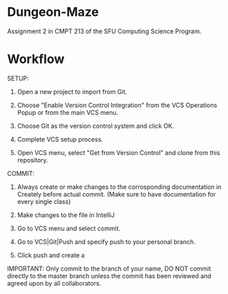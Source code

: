 # Dungeon-Maze
Assignment 2 in CMPT 213 of the SFU Computing Science Program.

# Workflow

SETUP:
1. Open a new project to import from Git.

2. Choose "Enable Version Control Integration" from the VCS Operations Popup or from the main VCS menu.

3. Choose Git as the version control system and click OK.

4. Complete VCS setup process.

5. Open VCS menu, select "Get from Version Control" and clone from this repository.

COMMIT:
1. Always create or make changes to the corrosponding documentation in Creately before actual commit.
   (Make sure to have documentation for every single class)

2. Make changes to the file in IntelliJ

3. Go to VCS menu and select commit.

4. Go to VCS|Git|Push and specify push to your personal branch.

5. Click push and create a 

IMPORTANT: Only commit to the branch of your name, DO NOT commit directly to the master branch unless the commit has been reviewed and agreed upon by all collaborators.

